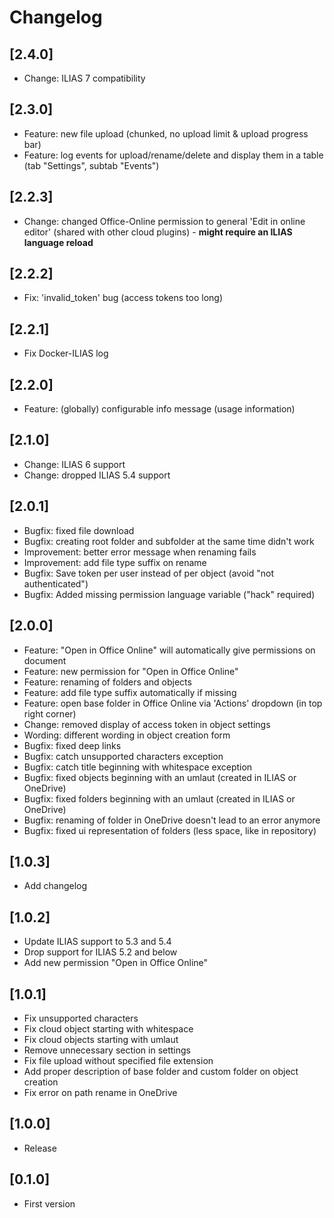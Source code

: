 # Changelog
## [2.4.0]
- Change: ILIAS 7 compatibility

## [2.3.0]
- Feature: new file upload (chunked, no upload limit & upload progress bar)
- Feature: log events for upload/rename/delete and display them in a table (tab "Settings", subtab "Events")

## [2.2.3]
- Change: changed Office-Online permission to general 'Edit in online editor' (shared with other cloud plugins) - **might require an ILIAS language reload**

## [2.2.2]
- Fix: 'invalid_token' bug (access tokens too long)

## [2.2.1]
- Fix Docker-ILIAS log

## [2.2.0]
- Feature: (globally) configurable info message (usage information)

## [2.1.0]
- Change: ILIAS 6 support
- Change: dropped ILIAS 5.4 support

## [2.0.1]
- Bugfix: fixed file download
- Bugfix: creating root folder and subfolder at the same time didn't work
- Improvement: better error message when renaming fails
- Improvement: add file type suffix on rename
- Bugfix: Save token per user instead of per object (avoid "not authenticated")
- Bugfix: Added missing permission language variable ("hack" required)

## [2.0.0]
- Feature: "Open in Office Online" will automatically give permissions on document
- Feature: new permission for "Open in Office Online"
- Feature: renaming of folders and objects
- Feature: add file type suffix automatically if missing
- Feature: open base folder in Office Online via 'Actions' dropdown (in top right corner)
- Change: removed display of access token in object settings 
- Wording: different wording in object creation form
- Bugfix: fixed deep links
- Bugfix: catch unsupported characters exception
- Bugfix: catch title beginning with whitespace exception
- Bugfix: fixed objects beginning with an umlaut (created in ILIAS or OneDrive)
- Bugfix: fixed folders beginning with an umlaut (created in ILIAS or OneDrive)
- Bugfix: renaming of folder in OneDrive doesn't lead to an error anymore
- Bugfix: fixed ui representation of folders (less space, like in repository)

## [1.0.3]
- Add changelog

## [1.0.2]
- Update ILIAS support to 5.3 and 5.4
- Drop support for ILIAS 5.2 and below
- Add new permission "Open in Office Online"

## [1.0.1]
- Fix unsupported characters
- Fix cloud object starting with whitespace
- Fix cloud objects starting with umlaut
- Remove unnecessary section in settings
- Fix file upload without specified file extension
- Add proper description of base folder and custom folder on object creation
- Fix error on path rename in OneDrive

## [1.0.0]
- Release

## [0.1.0]
- First version
